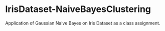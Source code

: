 # IrisDataset-NaiveBayesClustering
Application of Gaussian Naive Bayes on Iris Dataset as a class assignment.
